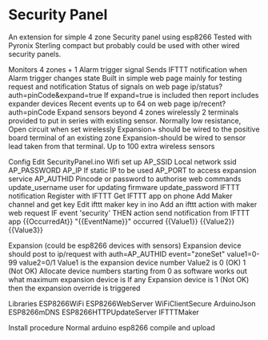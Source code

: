 # Security Panel
An extension for simple 4 zone Security panel using esp8266
Tested with Pyronix Sterling compact but probably could be used with other
wired security panels.

Monitors 4 zones + 1 Alarm trigger signal
Sends IFTTT notification when Alarm trigger changes state
Built in simple web page mainly for testing request and notification
Status of signals on web page ip/status?auth=pinCode&expand=true
   If expand=true is included then report includes expander devices
Recent events up to 64 on web page ip/recent?auth=pinCode
Expand sensors beyond 4 zones wirelessly
	2 terminals provided to put in series with existing sensor.
	Normally low resistance, Open circuit when set wirelessly
	Expansion+ should be wired to the positive board terminal of an existing zone
	Expansion-should be wired to sensor lead taken from that terminal.
	Up to 100 extra wireless sensors

Config
  Edit SecurityPanel.ino
	Wifi set up
      AP_SSID Local network ssid
	  AP_PASSWORD 
	  AP_IP If static IP to be used
	  AP_PORT to access expansion service
	AP_AUTHID Pincode or password to authorise web commands
	update_username user for updating firmware
	update_password
  IFTTT notification
	Register with IFTTT
	Get IFTTT app on phone
	Add Maker channel and get key
	Edit ifttt maker key in ino
	Add an ifttt action with maker web request
      IF event 'security'
	  THEN action send notification from IFTTT app
	     {{OccurredAt}} "{{EventName}}" occurred {{Value1}} {{Value2}} {{Value3}} 
	
Expansion (could be esp8266 devices with sensors)
  Expansion device should post to ip/request with auth=AP_AUTHID event="zoneSet" value1=0-99 value2=0/1
  Value1 is the expansion device number
  Value2 is 0 (OK) 1 (Not OK)
  Allocate device numbers starting from 0 as software works out what maximum expansion device is
  If any Expansion device is 1 (Not OK) then the expansion override is triggered
		
Libraries
  ESP8266WiFi
  ESP8266WebServer
  WiFiClientSecure
  ArduinoJson
  ESP8266mDNS
  ESP8266HTTPUpdateServer
  IFTTTMaker
	
Install procedure
	Normal arduino esp8266 compile and upload
